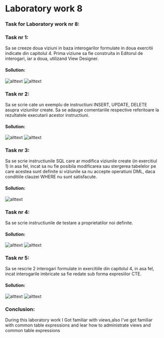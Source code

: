 # Laboratory work 8

### Task for Laboratory work nr 8:

### Task nr 1:
Sa se creeze doua viziuni in baza interogarilor formulate in doua exercitii indicate din capitolul 4. Prima viziune sa fie construita in Editorul de interogari, iar a doua, utilizand View Designer. 

#### Sollution:

![alttext](https://github.com/lungu25/DatabaseLabs/blob/master/Lab8/Lab8Screens/Task1.PNG)
![alttext](https://github.com/lungu25/DatabaseLabs/blob/master/Lab8/Lab8Screens/Task1.2.PNG)


### Task nr 2:
Sa se scrie cate un exemplu de instructiuni INSERT, UPDATE, DELETE asupra viziunilor create. Sa se adauge comentariile respective referitoare la rezultatele executarii acestor instructiuni. 

#### Sollution:
![alttext](https://github.com/lungu25/DatabaseLabs/blob/master/Lab8/Lab8Screens/Task1.PNG)
![alttext](https://github.com/lungu25/DatabaseLabs/blob/master/Lab8/Lab8Screens/Task1.2.PNG)


### Task nr 3:
Sa se scrie instructiunile SQL care ar modifica viziunile create (in exercitiul 1) in asa fel, incat sa nu fie posibila modificarea sau stergerea tabelelor pe care acestea sunt definite si viziunile sa nu accepte operatiuni DML, daca conditiile clauzei WHERE nu sunt satisfacute. 

#### Sollution:
![alttext](https://github.com/lungu25/DatabaseLabs/blob/master/Lab8/Lab8Screens/Task1.PNG)

### Task nr 4:
Sa se scrie instructiunile de testare a proprietatilor noi definite. 
#### Sollution:
![alttext](https://github.com/lungu25/DatabaseLabs/blob/master/Lab8/Lab8Screens/Task1.PNG)
![alttext](https://github.com/lungu25/DatabaseLabs/blob/master/Lab8/Lab8Screens/Task1.2.PNG)

### Task nr 5:
Sa se rescrie 2 interogari formulate in exercitiile din capitolul 4, in asa fel, incat interogarile imbricate sa fie redate sub forma expresiilor CTE. 
#### Sollution:
![alttext](https://github.com/lungu25/DatabaseLabs/blob/master/Lab8/Lab8Screens/Task1.PNG)
![alttext](https://github.com/lungu25/DatabaseLabs/blob/master/Lab8/Lab8Screens/Task1.2.PNG)



### Conclusion:
During this laboratory work I Got familiar with views,also I've got familiar with common table expressions
and lear how to administrate views and common table expressions
